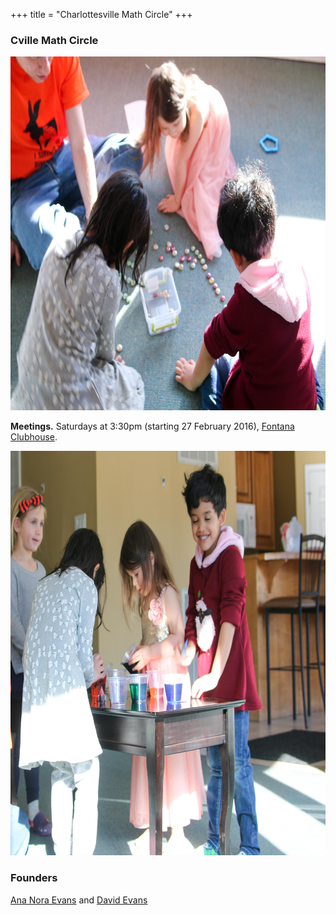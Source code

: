 +++
title = "Charlottesville Math Circle"
+++

### Cville Math Circle

<a href="/images/IMG_7783.jpg"><img src="/images/IMG_7783-small.png" width=800 height=566></a>

**Meetings.** Saturdays at 3:30pm (starting 27 February 2016), [Fontana
  Clubhouse](https://bit.ly/1RTNLkK).

<a href="/images/IMG_7788.jpg"><img src="/images/IMG_7788-small.png" width=800 height=647></a>

### Founders

[Ana Nora Evans](http://www.ananoraevans.org/) and [David Evans](http://www.cs.virginia.edu/evans)
